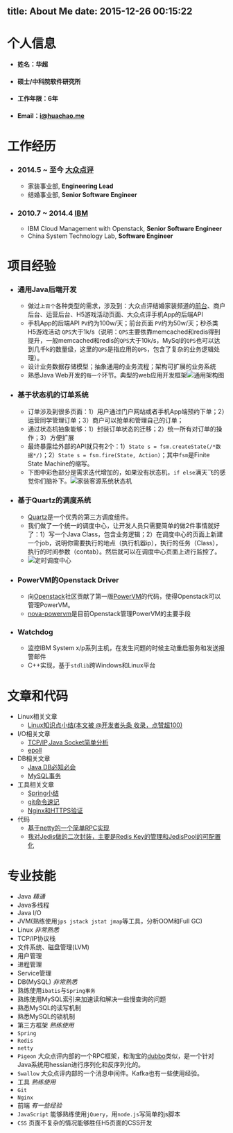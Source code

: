 title: About Me
date: 2015-12-26 00:15:22
---
# 个人信息
- #### 姓名：华超
- #### 硕士/中科院软件研究所
- #### 工作年限：6年
- #### Email：[i@huachao.me](mailto:i@huachao.me)

# 工作经历
- ### 2014.5 ~ 至今 [大众点评](http://www.dianping.com)
	- 家装事业部, **Engineering Lead**
	- 结婚事业部, **Senior Software Engineer**
- ### 2010.7 ~ 2014.4 [IBM](http://www.ibm.com.cn)
	- IBM Cloud Management with Openstack, **Senior Software Engineer**
	- China System Technology Lab, **Software Engineer**

# 项目经验
- ### 通用Java后端开发
	- 做过`上百个`各种类型的需求，涉及到：大众点评结婚家装频道的[前台](http://www.dianping.com/shanghai/home)、商户后台、运营后台、H5游戏活动页面、大众点评手机App的后端API
	- 手机App的后端API `PV`约为100w/天；前台页面 `PV`约为50w/天；秒杀类H5游戏活动 `QPS`大于1k/s（说明：`QPS`主要依靠memcached和redis得到提升，一般memcached和redis的`QPS`大于10k/s，MySql的`QPS`也可以达到几千k的数量级，这里的`QPS`是指应用的`QPS`，包含了复杂的业务逻辑处理）。
	- 设计业务数据存储模型；抽象通用的业务流程；架构可扩展的业务系统
	- 熟悉Java Web开发的`每一个`环节。典型的web应用开发框架![通用架构图](/images/about/java通用后端架构图.png)

- ### 基于状态机的订单系统
	- 订单涉及到很多页面：1）用户通过门户网站或者手机App端预约下单；2）运营同学管理订单；3）商户可以抢单和管理自己的订单；
	- 通过状态机抽象能够：1）封装订单状态的迁移；2）统一所有对订单的操作；3）方便扩展
	- 最终暴露给外部的API就只有2个：1）`State s = fsm.createState(/*数据*/)`；2）`State s = fsm.fire(State, Action)`；其中`fsm`是Finite State Machine的缩写。
	- 下图中彩色部分是需求迭代增加的，如果没有状态机，`if else`满天飞的感觉你们脑补下。![家装客源系统状态机](/images/about/callcenter-fsm.png)

- ### 基于Quartz的调度系统
	- [Quartz](https://quartz-scheduler.org/)是一个优秀的第三方调度组件。
	- 我们做了一个统一的调度中心，让开发人员只需要简单的做2件事情就好了：1）写一个Java Class，包含业务逻辑；2）在调度中心的页面上新建一个job，说明你需要执行的地点（执行机器ip），执行的任务（Class），执行的时间参数（contab）。然后就可以在调度中心页面上进行监控了。
	- ![定时调度中心](/images/about/job-scheduler.png)

- ### PowerVM的Openstack Driver
	- 向[Openstack](https://www.openstack.org/)社区贡献了第一版[PowerVM](http://www-03.ibm.com/systems/power/software/virtualization/)的代码，使得Openstack可以管理PowerVM。
	- [nova-powervm](https://github.com/openstack/nova-powervm)是目前Openstack管理PowerVM的主要手段

- ### Watchdog
	- 监控IBM System x/p系列主机，在发生问题的时候主动重启服务和发送报警邮件
	- C++实现，基于`stdlib`跨Windows和Linux平台

# 文章和代码
- Linux相关文章
	- [Linux知识点小结(本文被 @开发者头条 收录，点赞超100)](https://blog.huachao.me/2016/1/Linux%E7%9F%A5%E8%AF%86%E7%82%B9%E5%B0%8F%E7%BB%93/)
- I/O相关文章
	- [TCP/IP,Java Socket简单分析](https://blog.huachao.me/2015/12/TCP:IP,Java%20Socket%E7%AE%80%E5%8D%95%E5%88%86%E6%9E%90/)
	- [epoll](https://blog.huachao.me/2015/12/epoll/)
- DB相关文章
	- [Java DB必知必会](https://blog.huachao.me/2016/2/Java%20DB%20%E5%BF%85%E7%9F%A5%E5%BF%85%E4%BC%9A/)
	- [MySQL事务](https://blog.huachao.me/2015/7/mysql%E4%BA%8B%E5%8A%A1/)
- 工具相关文章
	- [Spring小结](https://blog.huachao.me/2015/4/Spring%E5%9F%BA%E7%A1%80%E5%B0%8F%E7%BB%93/)
	- [git命令速记](https://blog.huachao.me/2015/4/git%E4%B8%80%E7%AB%99%E5%BC%8F/)
	- [Nginx和HTTPS验证](https://blog.huachao.me/2015/12/%E7%94%A8nginx%E5%81%9A%E5%8F%8D%E5%90%91%E4%BB%A3%E7%90%86%E5%92%8Chttps%E9%AA%8C%E8%AF%81/)
- 代码
	- [基于netty的一个简单RPC实现](https://github.com/wtcctw/sample-rpc)
	- [我对Jedis做的二次封装，主要是Redis Key的管理和JedisPool的可配置化](https://github.com/wtcctw/wed-redis-parent)

# 专业技能
- Java *精通*
 - Java多线程
 - Java I/O
 - JVM(熟练使用`jps jstack jstat jmap`等工具，分析OOM和Full GC)
- Linux *非常熟悉*
 - TCP/IP协议栈
 - 文件系统、磁盘管理(LVM)
 - 用户管理
 - 进程管理
 - Service管理
- DB(MySQL) *非常熟悉*
 - 熟练使用`ibatis`与`Spring事务`
 - 熟练使用MySQL索引来加速读和解决一些慢查询的问题
 - 熟悉MySQL的读写机制
 - 熟悉MySQL的锁机制
- 第三方框架 *熟练使用*
 - `Spring`
 - `Redis` 
 - `netty`
 - `Pigeon` 大众点评内部的一个RPC框架，和淘宝的[dubbo](http://dubbo.io/)类似，是一个针对Java系统用hessian进行序列化和反序列化的。
 - `Swallow` 大众点评内部的一个消息中间件。Kafka也有一些使用经验。
- 工具 *熟练使用*
 - `Git`
 - `Nginx`
- 前端 *有一些经验*
 - `JavaScript` 能够熟练使用`jQuery`，用`node.js`写简单的js脚本 
 - `CSS` 页面不复杂的情况能够胜任H5页面的CSS开发